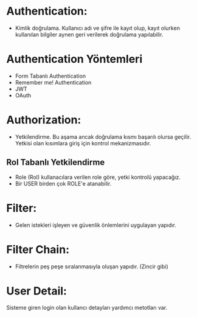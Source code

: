 # Authentication:
* Kimlik doğrulama. Kullanıcı adı ve şifre ile kayıt olup, kayıt olurken kullanılan bilgiler aynen geri verilerek
doğrulama yapılabilir.

# Authentication Yöntemleri
* Form Tabanlı Authentication
* Remember me! Authentication
* JWT
* OAuth
# Authorization:
* Yetkilendirme. Bu aşama ancak doğrulama kısmı başarılı olursa geçilir. Yetkisi olan kısımlara giriş için 
kontrol mekanizmasıdır.

## Rol Tabanlı Yetkilendirme
* Role (Rol) kullanacılara verilen role göre, yetki kontrolü yapacağız.
* Bir USER birden çok ROLE'e atanabilir.

# Filter:
* Gelen istekleri işleyen ve güvenlik önlemlerini uygulayan yapıdır.

# Filter Chain:
* Filtrelerin peş peşe sıralanmasıyla oluşan yapıdır. (Zincir gibi)

# User Detail:
Sisteme giren login olan kullancı detayları yardımcı metotları var.